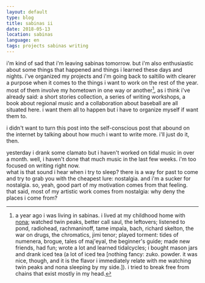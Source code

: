 ```yaml
---
layout: default
type: blog
title: sabinas ii
date: 2018-05-13
location: sabinas
language: en
tags: projects sabinas writing
---
```


i'm kind of sad that i'm leaving sabinas tomorrow. but i'm also enthusiastic about some things that happened and things i learned these days and nights. i've organized my projects and i'm going back to saltillo with clearer a purpose when it comes to the things i want to work on the rest of the year. most of them involve my hometown in one way or another[^sabinas], as i think i've already said: a short stories collection, a series of writing workshops, a book about regional music and a collaboration about baseball are all situated here. i want them all to happen but i have to organize myself if want them to.

i didn't want to turn this post into the self-conscious post that abound on the internet by talking about how much i want to write more. i'll just do it, then.

yesterday i drank some clamato but i haven't worked on tidal music in over a month. well, i haven't done that much music in the last few weeks. i'm too focused on writing right now.  
what is that sound i hear when i try to sleep? there is a way for past to come and try to grab you with the cheapest lure: nostalgia. and i'm a sucker for nostalgia. so, yeah, good part of my motivation comes from that feeling. that said, most of my artistic work comes from nostalgia: why deny the places i come from?

[^sabinas]: a year ago i was living in sabinas. i lived at my childhood home with [nona](nona_en_sabinas.jpg); watched twin peaks, better call saul, the leftovers; listened to pond, radiohead, rachmaninoff, tame impala, bach, richard skelton, the war on drugs, the chromatics, jimi tenor; played torment: tides of numenera, brogue, tales of maj'eyal, the beginner's guide; made new friends, had fun; wrote a lot and learned tidalcycles; i bought mason jars and drank iced tea (a lot of iced tea [nothing fancy: zuko. powder. it was nice, though, and it is the flavor i immediately relate with me watching twin peaks and nona sleeping by my side.]). i tried to break free from chains that exist mostly in my head.
